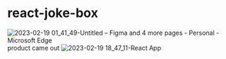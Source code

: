# react-joke-box
![2023-02-19 01_41_49-Untitled – Figma and 4 more pages - Personal - Microsoft​ Edge](https://user-images.githubusercontent.com/115747784/219933288-f54f8278-7c62-41d2-bbf4-33b93fd19ca0.png)
product came out
![2023-02-19 18_47_11-React App](https://user-images.githubusercontent.com/115747784/219982941-9085095f-ff9c-4f49-ad55-1f548410f8f6.png)

